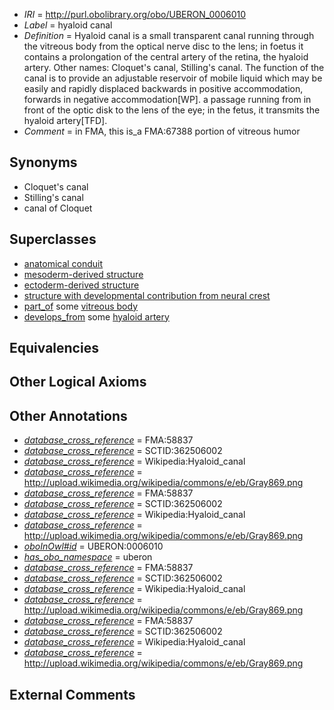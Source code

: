  * *IRI* = http://purl.obolibrary.org/obo/UBERON_0006010
 * *Label* = hyaloid canal
 * *Definition* = Hyaloid canal is a small transparent canal running through the vitreous body from the optical nerve disc to the lens; in foetus it contains a prolongation of the central artery of the retina, the hyaloid artery. Other names: Cloquet's canal, Stilling's canal. The function of the canal is to provide an adjustable reservoir of mobile liquid which may be easily and rapidly displaced backwards in positive accommodation, forwards in negative accommodation[WP]. a passage running from in front of the optic disk to the lens of the eye; in the fetus, it transmits the hyaloid artery[TFD].
 * *Comment* = in FMA, this is_a FMA:67388 portion of vitreous humor

## Synonyms

 * Cloquet's canal
 * Stilling's canal
 * canal of Cloquet

## Superclasses

 * [anatomical conduit](../../UBERON/11/UBERON_0004111.md)
 * [mesoderm-derived structure](../../UBERON/20/UBERON_0004120.md)
 * [ectoderm-derived structure](../../UBERON/21/UBERON_0004121.md)
 * [structure with developmental contribution from neural crest](../../UBERON/14/UBERON_0010314.md)
 * [part_of](../../BFO/50/BFO_0000050.md) some [vitreous body](../../UBERON/98/UBERON_0001798.md)
 * [develops_from](../../RO/02/RO_0002202.md) some [hyaloid artery](../../UBERON/70/UBERON_0002270.md)

## Equivalencies


## Other Logical Axioms


## Other Annotations

 * *[database_cross_reference](../../ef/oboInOwl#hasDbXref.md)* = FMA:58837
 * *[database_cross_reference](../../ef/oboInOwl#hasDbXref.md)* = SCTID:362506002
 * *[database_cross_reference](../../ef/oboInOwl#hasDbXref.md)* = Wikipedia:Hyaloid_canal
 * *[database_cross_reference](../../ef/oboInOwl#hasDbXref.md)* = http://upload.wikimedia.org/wikipedia/commons/e/eb/Gray869.png
 * *[database_cross_reference](../../ef/oboInOwl#hasDbXref.md)* = FMA:58837
 * *[database_cross_reference](../../ef/oboInOwl#hasDbXref.md)* = SCTID:362506002
 * *[database_cross_reference](../../ef/oboInOwl#hasDbXref.md)* = Wikipedia:Hyaloid_canal
 * *[database_cross_reference](../../ef/oboInOwl#hasDbXref.md)* = http://upload.wikimedia.org/wikipedia/commons/e/eb/Gray869.png
 * *[oboInOwl#id](../../id/oboInOwl#id.md)* = UBERON:0006010
 * *[has_obo_namespace](../../ce/oboInOwl#hasOBONamespace.md)* = uberon
 * *[database_cross_reference](../../ef/oboInOwl#hasDbXref.md)* = FMA:58837
 * *[database_cross_reference](../../ef/oboInOwl#hasDbXref.md)* = SCTID:362506002
 * *[database_cross_reference](../../ef/oboInOwl#hasDbXref.md)* = Wikipedia:Hyaloid_canal
 * *[database_cross_reference](../../ef/oboInOwl#hasDbXref.md)* = http://upload.wikimedia.org/wikipedia/commons/e/eb/Gray869.png
 * *[database_cross_reference](../../ef/oboInOwl#hasDbXref.md)* = FMA:58837
 * *[database_cross_reference](../../ef/oboInOwl#hasDbXref.md)* = SCTID:362506002
 * *[database_cross_reference](../../ef/oboInOwl#hasDbXref.md)* = Wikipedia:Hyaloid_canal
 * *[database_cross_reference](../../ef/oboInOwl#hasDbXref.md)* = http://upload.wikimedia.org/wikipedia/commons/e/eb/Gray869.png

## External Comments

